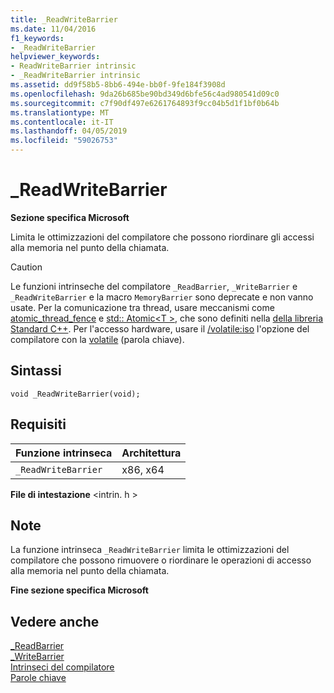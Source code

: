 ```yaml
---
title: _ReadWriteBarrier
ms.date: 11/04/2016
f1_keywords:
- _ReadWriteBarrier
helpviewer_keywords:
- ReadWriteBarrier intrinsic
- _ReadWriteBarrier intrinsic
ms.assetid: dd9f58b5-8bb6-494e-bb0f-9fe184f3908d
ms.openlocfilehash: 9da26b685be90bd349d6bfe56c4ad980541d09c0
ms.sourcegitcommit: c7f90df497e6261764893f9cc04b5d1f1bf0b64b
ms.translationtype: MT
ms.contentlocale: it-IT
ms.lasthandoff: 04/05/2019
ms.locfileid: "59026753"
---
```

# <a name="readwritebarrier"></a>_ReadWriteBarrier

**Sezione specifica Microsoft**

Limita le ottimizzazioni del compilatore che possono riordinare gli accessi alla memoria nel punto della chiamata.

> [!CAUTION]
>  Le funzioni intrinseche del compilatore `_ReadBarrier`, `_WriteBarrier` e `_ReadWriteBarrier` e la macro `MemoryBarrier` sono deprecate e non vanno usate. Per la comunicazione tra thread, usare meccanismi come [atomic_thread_fence](../standard-library/atomic-functions.md#atomic_thread_fence) e [std:: Atomic\<T >](../standard-library/atomic.md), che sono definiti nella [della libreria Standard C++](../standard-library/cpp-standard-library-reference.md). Per l'accesso hardware, usare il [/volatile:iso](../build/reference/volatile-volatile-keyword-interpretation.md) l'opzione del compilatore con la [volatile](../cpp/volatile-cpp.md) (parola chiave).

## <a name="syntax"></a>Sintassi

```
void _ReadWriteBarrier(void);
```

## <a name="requirements"></a>Requisiti

|Funzione intrinseca|Architettura|
|---------------|------------------|
|`_ReadWriteBarrier`|x86, x64|

**File di intestazione** \<intrin. h >

## <a name="remarks"></a>Note

La funzione intrinseca `_ReadWriteBarrier` limita le ottimizzazioni del compilatore che possono rimuovere o riordinare le operazioni di accesso alla memoria nel punto della chiamata.

**Fine sezione specifica Microsoft**

## <a name="see-also"></a>Vedere anche

[_ReadBarrier](../intrinsics/readbarrier.md)<br/>
[_WriteBarrier](../intrinsics/writebarrier.md)<br/>
[Intrinseci del compilatore](../intrinsics/compiler-intrinsics.md)<br/>
[Parole chiave](../cpp/keywords-cpp.md)